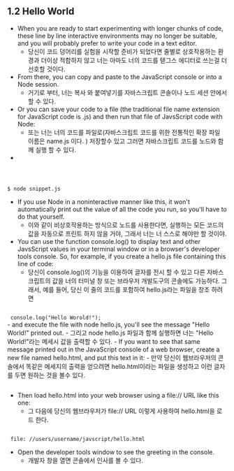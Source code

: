 ## 1.2 Hello World
- When you are ready to start experimenting with longer chunks of code, these line by line interactive environments may no longer be suitable, and you will probably prefer to write your code in a text editor.
    - 당신이 코드 덩어리를 실험을 시작할 준비가 되었다면 줄별로 상호작용하는 환경과 더이상 적합하지 않고 너는 아마도 너의 코드를 텓그스 에디터로 쓰는걸 더 선호할 것이다.
- From there, you can copy and paste to the JavaScript console or into a Node session.
    - 거기로 부터, 너는 복사 와 붙여넣기를 자바스크립트 콘솔이나 노드 세션 안에서 할 수 있다.
- Or you can save your code to a file (the traditional file name extension for JavaScript code is .js) and then run that file of JavsScript code with Node:
    - 또는 너는 너의 코드를 파일로(자바스크립트 코드를 위한 전통적인 확장 파일 이름은 name.js 이다. ) 저장할수 있고 그러면 자바스크립트 코드를 노드와 함께 실행 할 수 있다.
- <code>
 $ node snippet.js
 </code> 

- If you use Node in a noninteractive manner like this, it won't automatically print out the value of all the code you run, so you'll have to do that yourself.
    - 이와 같이 비상호작용하는 방식으로 노드를 사용한다면, 실행하는 모든 코드의 값을 자동으로 프린트 하지 않을 거야, 그래서 너는 너 스스로 해야만 할 것이야.
- You can use the function console.log() to display text and other JavsScript values in your terminal window or in a browser's developer tools console. So, for example, if you create a hello.js file containing this line of code:
    - 당신이 console.log()의 기능을 이용하여 글자를 전시 할 수 있고 다른 자바스크립트의 값을 너의 터미널 창 또는 브라우저 개발도구의 콘솔에도 가능하다. 그래서, 예를 들어, 당신 이 줄의 코드를 포함하여 hello.js라는 파일을 창조 하려면 
<code>
 console.log("Hello Worold!");
</code>
-  and execute the file with node hello.js, you'll see the message "Hello World!" printed out.
    - 그리고 node hello.js 파일과 함께 실행하면 너는 "Hello World!"라는 메세시 값을 출력할 수 있다.
- If you want to see that same message printed out in the JavaScript console of a web browser, create a new file named hello.html, and put this text in it:
    - 만약 당신이 웹브라우저의 콘솔에서 똑같은 메세지의 출력을 얻으려면 hello.html이라는 파일을 생성하고 이런 글자를 두면 원하는 것을 볼수 있다.
<code>
 <script src="hello.js"></script>
</code>

- Then load hello.html into your web browser using a file:// URL like this one:
    - 그 다음에 당신의 웹브라우저가 file:// URL 이렇게 사용하여 hello.html을 로드 한다.
<code>
 file: //users/username/javscript/hello.html 
</code>

- Open the developer tools window to see the greeting in the console.
    - 개발자 창을 열면 콘솔에서 인사를 볼 수 있다.